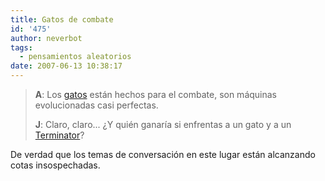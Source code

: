 ```yaml
---
title: Gatos de combate
id: '475'
author: neverbot
tags:
  - pensamientos aleatorios
date: 2007-06-13 10:38:17
---
```


> **A**: Los [gatos](http://en.wikipedia.org/wiki/Cat) están hechos para el combate, son máquinas evolucionadas casi perfectas. 
>
> **J**: Claro, claro... ¿Y quién ganaría si enfrentas a un gato y a un [Terminator](http://en.wikipedia.org/wiki/Terminator_%28character%29)?

De verdad que los temas de conversación en este lugar están alcanzando cotas insospechadas.